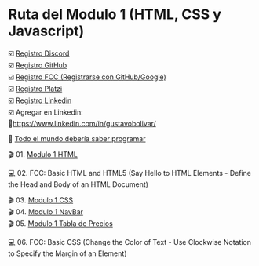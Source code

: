 # Ruta del Modulo 1 (HTML, CSS y Javascript)

:ballot_box_with_check: [Registro Discord](https://discord.com/)
<br>
:ballot_box_with_check:  [Registro GitHub](https://github.com/)
<br>
:ballot_box_with_check:  [Registro FCC (Registrarse con GitHub/Google)](https://freecodecamp.com/)
<br>
:ballot_box_with_check:  [Registro Platzi](https://platzi.com/)
<br>
:ballot_box_with_check:  [Registro Linkedin](https://linkedin.com/)
<br>
:ballot_box_with_check:  Agregar en Linkedin:
<br>
:small_blue_diamond:https://www.linkedin.com/in/gustavobolivar/

:beginner: [Todo el mundo debería saber programar](https://www.youtube.com/watch?v=X5Wkp1gsNik)

:clapper: 01. [Modulo 1 HTML](https://www.youtube.com/playlist?list=PLGVPqDjkDrDlxjYIpMA6iSdPB26_Fshn3)

:computer: 02. FCC: Basic HTML and HTML5 (Say Hello to HTML Elements - Define the Head and Body of an HTML Document)

:clapper: 03. [Modulo 1 CSS](https://www.youtube.com/playlist?list=PLGVPqDjkDrDlJcYmx9__QakoxoGa40es4)
<br>
:clapper: 04. [Modulo 1 NavBar](https://www.youtube.com/playlist?list=PLGVPqDjkDrDk_sRDkTsmAV6bOzsvWpyTV)
<br>
:clapper: 05. [Modulo 1 Tabla de Precios](https://www.youtube.com/playlist?list=PLGVPqDjkDrDnrcwNc2_d8pxnmq7G3G-s3)

:computer: 06. FCC: Basic CSS (Change the Color of Text - Use Clockwise Notation to Specify the Margin of an Element)
